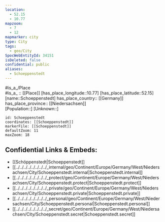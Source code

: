 ```yaml
---
location:
  - 52.15
  - 10.77
mapzoom:
  - 7
  - 12
mapmarker: city
type: City
tags:
  - geo/City
SpocWebEntityId: 34151
isDeleted: false
confidential: public
aliases:
  - Schoeppenstedt
---
```

#is_a_/Place  
#is_a_ :: [[Place]] 
[has_place_longitude::10.77] 
[has_place_latitude::52.15] 
[name::Schoeppenstedt] 
has_place_country:: [[Germany]]  
has_place_province:: [[Niedersachsen]]  
[Population::] 
[Unknown::] 


```leaflet
id: Schoeppenstedt
coordinates: [[Schoeppenstedt]] 
markerFile: [[Schoeppenstedt]] 
defaultZoom: 11 
maxZoom: 18
```


## Confidential Links & Embeds: 
- [[Schöppenstedt|Schoeppenstedt]]  
- [[../../../../../../../../_internal/geo/Continent/Europe/Germany/West/Niedersachsen/City/Schoeppenstedt.internal|Schoeppenstedt.internal]] 
- [[../../../../../../../../_protect/geo/Continent/Europe/Germany/West/Niedersachsen/City/Schoeppenstedt.protect|Schoeppenstedt.protect]] 
- [[../../../../../../../../_private/geo/Continent/Europe/Germany/West/Niedersachsen/City/Schoeppenstedt.private|Schoeppenstedt.private]] 
- [[../../../../../../../../_personal/geo/Continent/Europe/Germany/West/Niedersachsen/City/Schoeppenstedt.personal|Schoeppenstedt.personal]] 
- [[../../../../../../../../_secret/geo/Continent/Europe/Germany/West/Niedersachsen/City/Schoeppenstedt.secret|Schoeppenstedt.secret]] 
